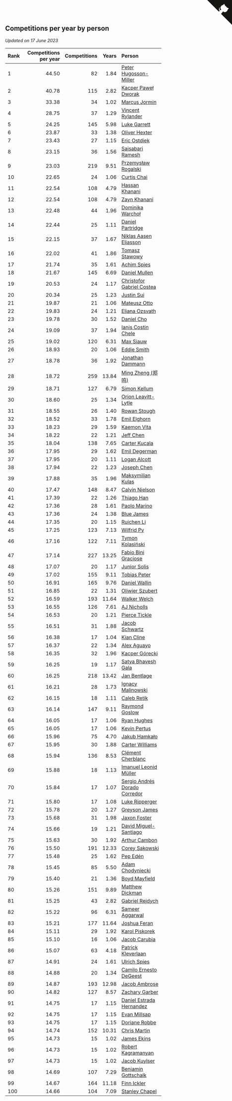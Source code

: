 ## Competitions per year by person

*Updated on 17 June 2023*

| Rank | Competitions per year | Competitions | Years | Person |
| :--- | ---: | ---: | ---: | :--- |
| 1 | 44.50 | 82 | 1.84 | [Peter Hugosson-Miller](https://www.worldcubeassociation.org/persons/2021HUGO01) |
| 2 | 40.78 | 115 | 2.82 | [Kacper Paweł Dworak](https://www.worldcubeassociation.org/persons/2020DWOR01) |
| 3 | 33.38 | 34 | 1.02 | [Marcus Jormin](https://www.worldcubeassociation.org/persons/2022JORM01) |
| 4 | 28.75 | 37 | 1.29 | [Vincent Rylander](https://www.worldcubeassociation.org/persons/2022RYLA01) |
| 5 | 24.25 | 145 | 5.98 | [Luke Garrett](https://www.worldcubeassociation.org/persons/2017GARR05) |
| 6 | 23.87 | 33 | 1.38 | [Oliver Hexter](https://www.worldcubeassociation.org/persons/2022HEXT01) |
| 7 | 23.43 | 27 | 1.15 | [Eric Ostdiek](https://www.worldcubeassociation.org/persons/2022OSTD01) |
| 8 | 23.15 | 36 | 1.56 | [Saisabari Ramesh](https://www.worldcubeassociation.org/persons/2021RAME01) |
| 9 | 23.03 | 219 | 9.51 | [Przemysław Rogalski](https://www.worldcubeassociation.org/persons/2013ROGA02) |
| 10 | 22.65 | 24 | 1.06 | [Curtis Chai](https://www.worldcubeassociation.org/persons/2022CHAI02) |
| 11 | 22.54 | 108 | 4.79 | [Hassan Khanani](https://www.worldcubeassociation.org/persons/2018KHAN26) |
| 12 | 22.54 | 108 | 4.79 | [Zayn Khanani](https://www.worldcubeassociation.org/persons/2018KHAN28) |
| 13 | 22.48 | 44 | 1.96 | [Dominika Warchoł](https://www.worldcubeassociation.org/persons/2021WARC01) |
| 14 | 22.44 | 25 | 1.11 | [Daniel Partridge](https://www.worldcubeassociation.org/persons/2022PART02) |
| 15 | 22.15 | 37 | 1.67 | [Niklas Aasen Eliasson](https://www.worldcubeassociation.org/persons/2021ELIA01) |
| 16 | 22.02 | 41 | 1.86 | [Tomasz Stawowy](https://www.worldcubeassociation.org/persons/2021STAW01) |
| 17 | 21.74 | 35 | 1.61 | [Achim Spies](https://www.worldcubeassociation.org/persons/2021SPIE01) |
| 18 | 21.67 | 145 | 6.69 | [Daniel Mullen](https://www.worldcubeassociation.org/persons/2016MULL04) |
| 19 | 20.53 | 24 | 1.17 | [Christofor Gabriel Costea](https://www.worldcubeassociation.org/persons/2022COST03) |
| 20 | 20.34 | 25 | 1.23 | [Justin Sui](https://www.worldcubeassociation.org/persons/2022SUIJ01) |
| 21 | 19.87 | 21 | 1.06 | [Mateusz Otto](https://www.worldcubeassociation.org/persons/2022OTTO01) |
| 22 | 19.83 | 24 | 1.21 | [Eliana Ozsvath](https://www.worldcubeassociation.org/persons/2022OZSV01) |
| 23 | 19.78 | 30 | 1.52 | [Daniel Cho](https://www.worldcubeassociation.org/persons/2021CHOD01) |
| 24 | 19.09 | 37 | 1.94 | [Ianis Costin Chele](https://www.worldcubeassociation.org/persons/2021CHEL01) |
| 25 | 19.02 | 120 | 6.31 | [Max Siauw](https://www.worldcubeassociation.org/persons/2017SIAU02) |
| 26 | 18.93 | 20 | 1.06 | [Eddie Smith](https://www.worldcubeassociation.org/persons/2022SMIT20) |
| 27 | 18.78 | 36 | 1.92 | [Jonathan Dammann](https://www.worldcubeassociation.org/persons/2021DAMM01) |
| 28 | 18.72 | 259 | 13.84 | [Ming Zheng (郑鸣)](https://www.worldcubeassociation.org/persons/2009ZHEN11) |
| 29 | 18.71 | 127 | 6.79 | [Simon Kellum](https://www.worldcubeassociation.org/persons/2016KELL12) |
| 30 | 18.60 | 25 | 1.34 | [Orion Leavitt-Lytle](https://www.worldcubeassociation.org/persons/2022LEAV01) |
| 31 | 18.55 | 26 | 1.40 | [Rowan Stough](https://www.worldcubeassociation.org/persons/2022STOU01) |
| 32 | 18.52 | 33 | 1.78 | [Emil Elghorn](https://www.worldcubeassociation.org/persons/2021ELGH01) |
| 33 | 18.23 | 29 | 1.59 | [Kaemon Vita](https://www.worldcubeassociation.org/persons/2021VITA01) |
| 34 | 18.22 | 22 | 1.21 | [Jeff Chen](https://www.worldcubeassociation.org/persons/2022CHEN19) |
| 35 | 18.04 | 138 | 7.65 | [Carter Kucala](https://www.worldcubeassociation.org/persons/2015KUCA01) |
| 36 | 17.95 | 29 | 1.62 | [Emil Degerman](https://www.worldcubeassociation.org/persons/2021DEGE01) |
| 37 | 17.95 | 20 | 1.11 | [Logan Alcott](https://www.worldcubeassociation.org/persons/2022ALCO02) |
| 38 | 17.94 | 22 | 1.23 | [Joseph Chen](https://www.worldcubeassociation.org/persons/2022CHEN16) |
| 39 | 17.88 | 35 | 1.96 | [Maksymilian Kulas](https://www.worldcubeassociation.org/persons/2021KULA02) |
| 40 | 17.47 | 148 | 8.47 | [Calvin Nielson](https://www.worldcubeassociation.org/persons/2014NIEL03) |
| 41 | 17.39 | 22 | 1.26 | [Thiago Han](https://www.worldcubeassociation.org/persons/2022HANT01) |
| 42 | 17.36 | 28 | 1.61 | [Paolo Marino](https://www.worldcubeassociation.org/persons/2021MARI04) |
| 43 | 17.36 | 24 | 1.38 | [Blue James](https://www.worldcubeassociation.org/persons/2022JAME01) |
| 44 | 17.35 | 20 | 1.15 | [Ruichen Li](https://www.worldcubeassociation.org/persons/2022LIRU02) |
| 45 | 17.25 | 123 | 7.13 | [Wilfrid Py](https://www.worldcubeassociation.org/persons/2016PYWI01) |
| 46 | 17.16 | 122 | 7.11 | [Tymon Kolasiński](https://www.worldcubeassociation.org/persons/2016KOLA02) |
| 47 | 17.14 | 227 | 13.25 | [Fabio Bini Graciose](https://www.worldcubeassociation.org/persons/2010GRAC02) |
| 48 | 17.07 | 20 | 1.17 | [Junior Solis](https://www.worldcubeassociation.org/persons/2022SOLI03) |
| 49 | 17.02 | 155 | 9.11 | [Tobias Peter](https://www.worldcubeassociation.org/persons/2014PETE03) |
| 50 | 16.91 | 165 | 9.76 | [Daniel Wallin](https://www.worldcubeassociation.org/persons/2013WALL03) |
| 51 | 16.85 | 22 | 1.31 | [Oliwier Szubert](https://www.worldcubeassociation.org/persons/2022SZUB01) |
| 52 | 16.59 | 193 | 11.64 | [Walker Welch](https://www.worldcubeassociation.org/persons/2011WELC01) |
| 53 | 16.55 | 126 | 7.61 | [AJ Nicholls](https://www.worldcubeassociation.org/persons/2015NICH04) |
| 54 | 16.53 | 20 | 1.21 | [Pierce Tickle](https://www.worldcubeassociation.org/persons/2022TICK01) |
| 55 | 16.51 | 31 | 1.88 | [Jacob Schwartz](https://www.worldcubeassociation.org/persons/2021SCHW01) |
| 56 | 16.38 | 17 | 1.04 | [Kian Cline](https://www.worldcubeassociation.org/persons/2022CLIN01) |
| 57 | 16.37 | 22 | 1.34 | [Alex Aguayo](https://www.worldcubeassociation.org/persons/2022AGUA01) |
| 58 | 16.35 | 32 | 1.96 | [Kacper Górecki](https://www.worldcubeassociation.org/persons/2021GORE01) |
| 59 | 16.25 | 19 | 1.17 | [Satya Bhavesh Gala](https://www.worldcubeassociation.org/persons/2022GALA03) |
| 60 | 16.25 | 218 | 13.42 | [Jan Bentlage](https://www.worldcubeassociation.org/persons/2010BENT01) |
| 61 | 16.21 | 28 | 1.73 | [Ignacy Malinowski](https://www.worldcubeassociation.org/persons/2021MALI02) |
| 62 | 16.15 | 18 | 1.11 | [Caleb Retik](https://www.worldcubeassociation.org/persons/2022RETI01) |
| 63 | 16.14 | 147 | 9.11 | [Raymond Goslow](https://www.worldcubeassociation.org/persons/2014GOSL01) |
| 64 | 16.05 | 17 | 1.06 | [Ryan Hughes](https://www.worldcubeassociation.org/persons/2022HUGH04) |
| 65 | 16.05 | 17 | 1.06 | [Kevin Pertus](https://www.worldcubeassociation.org/persons/2022PERT01) |
| 66 | 15.96 | 75 | 4.70 | [Jakub Hamkało](https://www.worldcubeassociation.org/persons/2018HAMK01) |
| 67 | 15.95 | 30 | 1.88 | [Carter Williams](https://www.worldcubeassociation.org/persons/2021WILL06) |
| 68 | 15.94 | 136 | 8.53 | [Clément Cherblanc](https://www.worldcubeassociation.org/persons/2014CHER05) |
| 69 | 15.88 | 18 | 1.13 | [Imanuel Leonid Müller](https://www.worldcubeassociation.org/persons/2022MULL02) |
| 70 | 15.84 | 17 | 1.07 | [Sergio Andrés Dorado Corredor](https://www.worldcubeassociation.org/persons/2022CORR05) |
| 71 | 15.80 | 17 | 1.08 | [Luke Ripperger](https://www.worldcubeassociation.org/persons/2022RIPP01) |
| 72 | 15.78 | 20 | 1.27 | [Greyson James](https://www.worldcubeassociation.org/persons/2022JAME02) |
| 73 | 15.68 | 31 | 1.98 | [Jaxon Foster](https://www.worldcubeassociation.org/persons/2021FOST01) |
| 74 | 15.66 | 19 | 1.21 | [David Miguel-Santiago](https://www.worldcubeassociation.org/persons/2022MIGU02) |
| 75 | 15.63 | 30 | 1.92 | [Arthur Cambon](https://www.worldcubeassociation.org/persons/2021CAMB01) |
| 76 | 15.50 | 191 | 12.33 | [Corey Sakowski](https://www.worldcubeassociation.org/persons/2011SAKO01) |
| 77 | 15.48 | 25 | 1.62 | [Pep Edén](https://www.worldcubeassociation.org/persons/2021EDEN01) |
| 78 | 15.45 | 85 | 5.50 | [Adam Chodyniecki](https://www.worldcubeassociation.org/persons/2017CHOD02) |
| 79 | 15.40 | 21 | 1.36 | [Boyd Mayfield](https://www.worldcubeassociation.org/persons/2022MAYF01) |
| 80 | 15.26 | 151 | 9.89 | [Matthew Dickman](https://www.worldcubeassociation.org/persons/2013DICK01) |
| 81 | 15.25 | 43 | 2.82 | [Gabriel Rejdych](https://www.worldcubeassociation.org/persons/2020REJD01) |
| 82 | 15.22 | 96 | 6.31 | [Sameer Aggarwal](https://www.worldcubeassociation.org/persons/2017AGGA01) |
| 83 | 15.21 | 177 | 11.64 | [Joshua Feran](https://www.worldcubeassociation.org/persons/2011FERA01) |
| 84 | 15.11 | 29 | 1.92 | [Karol Piskorek](https://www.worldcubeassociation.org/persons/2021PISK01) |
| 85 | 15.10 | 16 | 1.06 | [Jacob Carubia](https://www.worldcubeassociation.org/persons/2022CARU02) |
| 86 | 15.07 | 63 | 4.18 | [Patrick Kleverlaan](https://www.worldcubeassociation.org/persons/2019KLEV01) |
| 87 | 14.91 | 24 | 1.61 | [Ulrich Spies](https://www.worldcubeassociation.org/persons/2021SPIE02) |
| 88 | 14.88 | 20 | 1.34 | [Camilo Ernesto DeGeest](https://www.worldcubeassociation.org/persons/2022DEGE01) |
| 89 | 14.87 | 193 | 12.98 | [Jacob Ambrose](https://www.worldcubeassociation.org/persons/2010AMBR01) |
| 90 | 14.82 | 127 | 8.57 | [Zachary Garber](https://www.worldcubeassociation.org/persons/2014GARB01) |
| 91 | 14.75 | 17 | 1.15 | [Daniel Estrada Hernandez](https://www.worldcubeassociation.org/persons/2022HERN07) |
| 92 | 14.75 | 17 | 1.15 | [Evan Millsap](https://www.worldcubeassociation.org/persons/2022MILL05) |
| 93 | 14.75 | 17 | 1.15 | [Doriane Robbe](https://www.worldcubeassociation.org/persons/2022ROBB03) |
| 94 | 14.74 | 152 | 10.31 | [Chris Martin](https://www.worldcubeassociation.org/persons/2013MART03) |
| 95 | 14.73 | 15 | 1.02 | [James Ekins](https://www.worldcubeassociation.org/persons/2022EKIN01) |
| 96 | 14.73 | 15 | 1.02 | [Robert Kagramanyan](https://www.worldcubeassociation.org/persons/2022KAGR01) |
| 97 | 14.73 | 15 | 1.02 | [Jacob Kuylser](https://www.worldcubeassociation.org/persons/2022KUYL01) |
| 98 | 14.69 | 107 | 7.29 | [Benjamin Gottschalk](https://www.worldcubeassociation.org/persons/2016GOTT01) |
| 99 | 14.67 | 164 | 11.18 | [Finn Ickler](https://www.worldcubeassociation.org/persons/2012ICKL01) |
| 100 | 14.66 | 104 | 7.09 | [Stanley Chapel](https://www.worldcubeassociation.org/persons/2016CHAP04) |


<a href="https://github.com/JustinTimeCuber/wca_statistics" class="github-corner" aria-label="View source on Github"><svg width="80" height="80" viewBox="0 0 250 250" style="fill:#151513; color:#fff; position: absolute; top: 0; border: 0; right: 0;" aria-hidden="true"><path d="M0,0 L115,115 L130,115 L142,142 L250,250 L250,0 Z"></path><path d="M128.3,109.0 C113.8,99.7 119.0,89.6 119.0,89.6 C122.0,82.7 120.5,78.6 120.5,78.6 C119.2,72.0 123.4,76.3 123.4,76.3 C127.3,80.9 125.5,87.3 125.5,87.3 C122.9,97.6 130.6,101.9 134.4,103.2" fill="currentColor" style="transform-origin: 130px 106px;" class="octo-arm"></path><path d="M115.0,115.0 C114.9,115.1 118.7,116.5 119.8,115.4 L133.7,101.6 C136.9,99.2 139.9,98.4 142.2,98.6 C133.8,88.0 127.5,74.4 143.8,58.0 C148.5,53.4 154.0,51.2 159.7,51.0 C160.3,49.4 163.2,43.6 171.4,40.1 C171.4,40.1 176.1,42.5 178.8,56.2 C183.1,58.6 187.2,61.8 190.9,65.4 C194.5,69.0 197.7,73.2 200.1,77.6 C213.8,80.2 216.3,84.9 216.3,84.9 C212.7,93.1 206.9,96.0 205.4,96.6 C205.1,102.4 203.0,107.8 198.3,112.5 C181.9,128.9 168.3,122.5 157.7,114.1 C157.9,116.9 156.7,120.9 152.7,124.9 L141.0,136.5 C139.8,137.7 141.6,141.9 141.8,141.8 Z" fill="currentColor" class="octo-body"></path></svg></a><style>.github-corner:hover .octo-arm{animation:octocat-wave 560ms ease-in-out}@keyframes octocat-wave{0%,100%{transform:rotate(0)}20%,60%{transform:rotate(-25deg)}40%,80%{transform:rotate(10deg)}}@media (max-width:500px){.github-corner:hover .octo-arm{animation:none}.github-corner .octo-arm{animation:octocat-wave 560ms ease-in-out}}</style>
